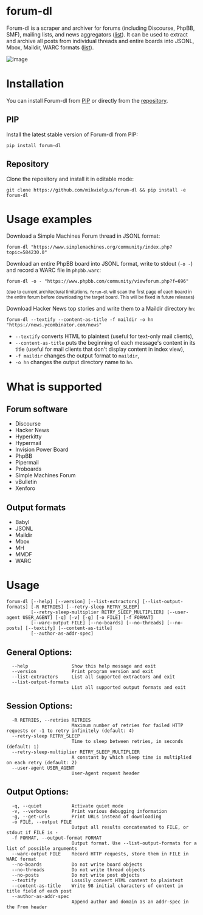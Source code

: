 # forum-dl

Forum-dl is a scraper and archiver for forums (including Discourse, PhpBB, SMF), mailing lists, and news aggregators ([list](#forum-software)). It can be used to extract and archive all posts from individual threads and entire boards into JSONL, Mbox, Maildir, WARC formats ([list](#output-formats)).

![image](https://github.com/mikwielgus/forum-dl/assets/58011230/e677d1aa-efa3-4cfc-9283-38408842b278)

# Installation

You can install Forum-dl from [PIP](#pip) or directly from the [repository](#repository).

## PIP

Install the latest stable version of Forum-dl from PIP:

```
pip install forum-dl
```

## Repository 

Clone the repository and install it in editable mode:

```
git clone https://github.com/mikwielgus/forum-dl && pip install -e forum-dl
```

# Usage examples

Download a Simple Machines Forum thread in JSONL format:

```
forum-dl "https://www.simplemachines.org/community/index.php?topic=584230.0"
```

Download an entire PhpBB board into JSONL format, write to stdout (`-o -`) and record a WARC file in `phpbb.warc`:

```
forum-dl -o - "https://www.phpbb.com/community/viewforum.php?f=696"
```

<sub>(due to current architectural limitations, `forum-dl` will scan the first page of each board in the entire forum before downloading the target board. This will be fixed in future releases)</sub>

Download Hacker News top stories and write them to a Maildir directory `hn`:

```
forum-dl --textify --content-as-title -f maildir -o hn "https://news.ycombinator.com/news"
```

- `--textify` converts HTML to plaintext (useful for text-only mail clients),
- `--content-as-title` puts the beginning of each message's content in its title (useful for mail clients that don't display content in index view),
- `-f maildir` changes the output format to `maildir`,
- `-o hn` changes the output directory name to `hn`.

# What is supported

## Forum software

- Discourse
- Hacker News
- Hyperkitty
- Hypermail
- Invision Power Board
- PhpBB
- Pipermail
- Proboards
- Simple Machines Forum
- vBulletin
- Xenforo

## Output formats

- Babyl
- JSONL
- Maildir
- Mbox
- MH
- MMDF
- WARC

# Usage

```
forum-dl [--help] [--version] [--list-extractors] [--list-output-formats] [-R RETRIES] [--retry-sleep RETRY_SLEEP]
         [--retry-sleep-multiplier RETRY_SLEEP_MULTIPLIER] [--user-agent USER_AGENT] [-q] [-v] [-g] [-o FILE] [-f FORMAT]
         [--warc-output FILE] [--no-boards] [--no-threads] [--no-posts] [--textify] [--content-as-title]
         [--author-as-addr-spec]
```

## General Options:

```
  --help                Show this help message and exit
  --version             Print program version and exit
  --list-extractors     List all supported extractors and exit
  --list-output-formats
                        List all supported output formats and exit
```

## Session Options:

```
  -R RETRIES, --retries RETRIES
                        Maximum number of retries for failed HTTP requests or -1 to retry infinitely (default: 4)
  --retry-sleep RETRY_SLEEP
                        Time to sleep between retries, in seconds (default: 1)
  --retry-sleep-multiplier RETRY_SLEEP_MULTIPLIER
                        A constant by which sleep time is multiplied on each retry (default: 2)
  --user-agent USER_AGENT
                        User-Agent request header
```

## Output Options:

```
  -q, --quiet           Activate quiet mode
  -v, --verbose         Print various debugging information
  -g, --get-urls        Print URLs instead of downloading
  -o FILE, --output FILE
                        Output all results concatenated to FILE, or stdout if FILE is -
  -f FORMAT, --output-format FORMAT
                        Output format. Use --list-output-formats for a list of possible arguments
  --warc-output FILE    Record HTTP requests, store them in FILE in WARC format
  --no-boards           Do not write board objects
  --no-threads          Do not write thread objects
  --no-posts            Do not write post objects
  --textify             Lossily convert HTML content to plaintext
  --content-as-title    Write 98 initial characters of content in title field of each post
  --author-as-addr-spec
                        Append author and domain as an addr-spec in the From header
```
